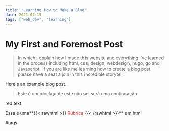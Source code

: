```yaml
---
title: "Learning How to Make a Blog"
date: 2021-04-15
tags: ["web_dev", "learning"]
---
```


# My First and Foremost Post

>In which I explain how I made this website and everything I've learned in the process
> including  html, css, design, webdesign, hugo, go and Javascript.  If you are like me
> learning how to create a blog post please have a seat a join in this incredible storytell.

Here's an example blog post.

> Este é um blockquote
> este não sei será uma continuação

<p class="red">red text</p>

Essa é uma**{{< rawhtml >}}
<span style="color: #e01f1f;">  Rubrica </span>
{{< /rawhtml >}}** em html

#tags


